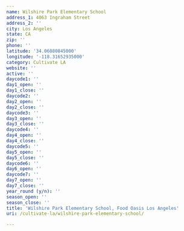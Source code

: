 ```yaml
---
name: Wilshire Park Elementary School
address_1: 4063 Ingraham Street
address_2: ''
city: Los Angeles
state: CA
zip: ''
phone: ''
latitude: '34.06080845000'
longitude: '-118.31652935000'
category: Cultivate LA
website: ''
active: ''
daycode1: ''
day1_open: ''
day1_close: ''
daycode2: ''
day2_open: ''
day2_close: ''
daycode3: ''
day3_open: ''
day3_close: ''
daycode4: ''
day4_open: ''
day4_close: ''
daycode5: ''
day5_open: ''
day5_close: ''
daycode6: ''
day6_open: ''
daycode7: ''
day7_open: ''
day7_close: ''
year_round (y/n): ''
season_open: ''
season_close: ''
title: 'Wilshire Park Elementary School, Food Oasis Los Angeles'
uri: /cultivate-la/wilshire-park-elementary-school/

---
```

